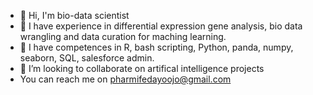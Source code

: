 - 👋 Hi, I'm bio-data scientist
- 👀 I have experience in differential expression gene analysis,  bio data wrangling and data curation for maching learning.  
- 🌱 I have competences in R, bash scripting, Python, panda, numpy, seaborn, SQL, salesforce admin.
- 💞️ I’m looking to collaborate on artifical intelligence projects 
- You can reach me on pharmifedayoojo@gmail.com
